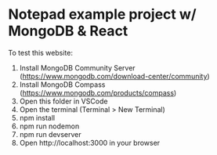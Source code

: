 # Notepad example project w/ MongoDB & React

To test this website:
1. Install MongoDB Community Server (https://www.mongodb.com/download-center/community)
2. Install MongoDB Compass (https://www.mongodb.com/products/compass)
3. Open this folder in VSCode
4. Open the terminal (Terminal > New Terminal)
5. npm install
6. npm run nodemon
7. npm run devserver
8. Open http://localhost:3000 in your browser

